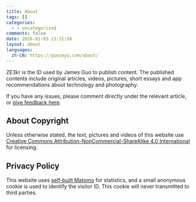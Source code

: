 ```yaml
---
title: About
tags: []
categories:
  - - uncategorized
comments: false
date: 2016-01-03 13:31:58
layout: about
languages:
  zh-CN: https://guozeyu.com/about/
---
```


ZE3kr is the ID used by James Guo to publish content. The published contents include original articles, videos, pictures, short essays and app recommendations about technology and photography.

If you have any issues, please comment directly under the relevant article, or [give feedback here](https://github.com/ZE3kr/ZE3kr.com/issues).

## About Copyright

Unless otherwise stated, the text, pictures and videos of this website use [Creative Commons Attribution-NonCommercial-ShareAlike 4.0 International](https://creativecommons.org/licenses/by-nc-sa/4.0/) for licensing.

## Privacy Policy

This website uses [self-built Matomo](https://guozeyu.com/2016/01/piwik-wordpress/) for statistics, and a small anonymous cookie is used to identify the visitor ID. This cookie will never transmitted to third parties.
